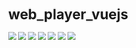 # web_player_vuejs


<image src="/images/player_1.PNG">


<image src="/images/player_2.PNG">


<image src="/images/player_3.PNG">


<image src="/images/player_4.PNG">


<image src="/images/player_5.PNG">


<image src="/images/player_6.PNG">


<image src="/images/player_7.PNG">
